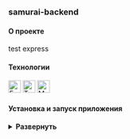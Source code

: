 ### samurai-backend

#### О проекте

test express

#### Технологии

<div>
  <img height='25px' src="https://img.shields.io/badge/Express-20232A??style=plastic&logo=Express&logoColor=fff" alt="Express">
  <img height='25px' src="https://img.shields.io/badge/TypeScript-20232A??style=plastic&logo=typescript&logoColor=3178C6" alt="TypeScript.">
  <img height='25px' src="https://img.shields.io/badge/MongoDB-20232A??style=plastic&logo=MongoDB&logoColor=47A248" alt="MongoDB">
 
</div>

#### Установка и запуск приложения

<details><summary><b>Развернуть</b></summary>

Клонировать репозиторий:

    git clone https://github.com/Mariyazakharova73/samurai-backend.git

Установить зависимости:

    yarn add

Запустить проект:

    yarn dev
    yarn watch

</details>
